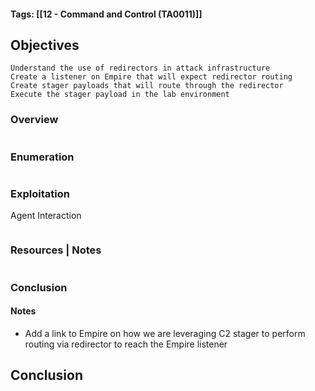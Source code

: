 #### Tags: [[12 - Command and Control (TA0011)]]
## Objectives

    Understand the use of redirectors in attack infrastructure
    Create a listener on Empire that will expect redirector routing
    Create stager payloads that will route through the redirector
    Execute the stager payload in the lab environment

### Overview

```markdown
```
### Enumeration 

```markdown
```

### Exploitation


Agent Interaction


```markdown
```

### Resources | Notes

```markdown
```

### Conclusion

#### Notes
- Add a link to Empire on how we are leveraging C2 stager to perform routing via redirector to reach the Empire listener





## Conclusion
